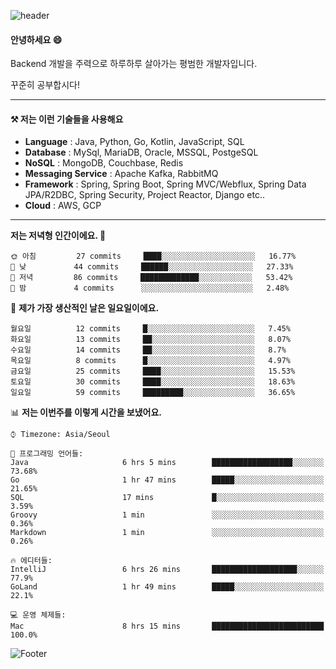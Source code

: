 ![header](https://capsule-render.vercel.app/api?type=waving&color=gradient&height=250&section=header&text=Wondeok%20Kang&fontSize=60&animation=fadeIn&fontAlignY=38&desc=a.k.a.%20Wade%2C%20Deogicorgi%20&descAlignY=61&descAlign=66&descSize=25&customColorList=4)



#### 안녕하세요 😄
Backend 개발을 주력으로 하루하루 살아가는 평범한 개발자입니다.

꾸준히 공부합시다!

<!-- blog : 

[![Velog's GitHub stats](https://velog-readme-stats.vercel.app/api/badge?name=deogicorgi)](https://velog.io/@deogicorgi)  -->

---

#### ⚒️ 저는 이런 기술들을 사용해요

- **Language** : Java, Python, Go, Kotlin, JavaScript, SQL
- **Database** : MySql, MariaDB, Oracle, MSSQL, PostgeSQL
- **NoSQL** : MongoDB, Couchbase, Redis
- **Messaging Service** : Apache Kafka, RabbitMQ
- **Framework** : Spring, Spring Boot, Spring MVC/Webflux, Spring Data JPA/R2DBC, Spring Security, Project Reactor, Django etc..
- **Cloud** : AWS, GCP
---


<!--
[![Solved.ac Profile](http://mazassumnida.wtf/api/v2/generate_badge?boj=deogicorgi)](https://solved.ac/deogicorgi/)
![alt text](https://github.com/[username]/[reponame]/blob/[branch]/image.jpg?raw=true)
--> 

<!--START_SECTION:waka-->
**저는 저녁형 인간이에요. 🦉** 

```text
🌞 아침         27 commits     ████░░░░░░░░░░░░░░░░░░░░░   16.77% 
🌆 낮　         44 commits     ██████░░░░░░░░░░░░░░░░░░░   27.33% 
🌃 저녁         86 commits     █████████████░░░░░░░░░░░░   53.42% 
🌙 밤　         4 commits      ░░░░░░░░░░░░░░░░░░░░░░░░░   2.48%

```
📅 **제가 가장 생산적인 날은 일요일이에요.** 

```text
월요일          12 commits     █░░░░░░░░░░░░░░░░░░░░░░░░   7.45% 
화요일          13 commits     ██░░░░░░░░░░░░░░░░░░░░░░░   8.07% 
수요일          14 commits     ██░░░░░░░░░░░░░░░░░░░░░░░   8.7% 
목요일          8 commits      █░░░░░░░░░░░░░░░░░░░░░░░░   4.97% 
금요일          25 commits     ████░░░░░░░░░░░░░░░░░░░░░   15.53% 
토요일          30 commits     ████░░░░░░░░░░░░░░░░░░░░░   18.63% 
일요일          59 commits     █████████░░░░░░░░░░░░░░░░   36.65%

```


📊 **저는 이번주를 이렇게 시간을 보냈어요.** 

```text
⌚︎ Timezone: Asia/Seoul

💬 프로그래밍 언어들: 
Java                     6 hrs 5 mins        ██████████████████░░░░░░░   73.68% 
Go                       1 hr 47 mins        █████░░░░░░░░░░░░░░░░░░░░   21.65% 
SQL                      17 mins             █░░░░░░░░░░░░░░░░░░░░░░░░   3.59% 
Groovy                   1 min               ░░░░░░░░░░░░░░░░░░░░░░░░░   0.36% 
Markdown                 1 min               ░░░░░░░░░░░░░░░░░░░░░░░░░   0.26%

🔥 에디터들: 
IntelliJ                 6 hrs 26 mins       ███████████████████░░░░░░   77.9% 
GoLand                   1 hr 49 mins        █████░░░░░░░░░░░░░░░░░░░░   22.1%

💻 운영 체제들: 
Mac                      8 hrs 15 mins       █████████████████████████   100.0%

```


<!--END_SECTION:waka-->

![Footer](https://capsule-render.vercel.app/api?type=waving&color=auto&height=200&section=footer&&customColorList=4)
<!--

**deogicorgi/deogicorgi** is a ✨ _special_ ✨ repository because its `README.md` (this file) appears on your GitHub profile.

Here are some ideas to get you started:

- 🔭 I’m currently working on ...
- 🌱 I’m currently learning ...
- 👯 I’m looking to collaborate on ...
- 🤔 I’m looking for help with ...
- 💬 Ask me about ...
- 📫 How to reach me: ...
- 😄 Pronouns: ...
- ⚡ Fun fact: ...
-->
